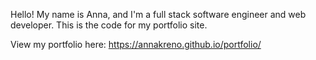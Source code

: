 Hello! My name is Anna, and I'm a full stack software engineer and web developer. This is the code for my portfolio site.

View my portfolio here: https://annakreno.github.io/portfolio/
